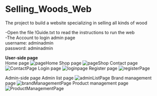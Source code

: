 # Selling_Woods_Web
The project to build a website specializing in selling all kinds of wood

-Open the file !Guide.txt to read the instructions to run the web<br/>
-The Account to login admin page<br/>
username: adminadmin <br/>
password: adminadmin

<b>User-side page</b> <br/>
Home page
![pageHome](https://github.com/minh-phat/Website_selling_wooden_cases/assets/89958212/ffc0903c-1edd-4d1c-85fd-f1bfdbf97dae)
Shop page
![pageShop](https://github.com/minh-phat/Website_selling_wooden_cases/assets/89958212/47ead651-1f70-482d-8b79-93deb782c190)
Contact page
![ContactPage](https://github.com/minh-phat/Website_selling_wooden_cases/assets/89958212/0adf0976-561d-4bc1-baa4-b966d7315ecb)
Login page
![loginpage](https://github.com/minh-phat/Website_selling_wooden_cases/assets/89958212/cefb9ae2-999b-4259-8460-c2381b17456b)
Register page
![registerPage](https://github.com/minh-phat/Website_selling_wooden_cases/assets/89958212/8d906ad5-f4d0-4a94-9fa4-cd18bc31612e)

Admin-side page
Admin list page
![adminListPage](https://github.com/minh-phat/Website_selling_wooden_cases/assets/89958212/88fd7fbf-00d2-4c76-9cbe-f810d19392af)
Brand management page
![brandManagementPage](https://github.com/minh-phat/Website_selling_wooden_cases/assets/89958212/9af3ac69-5ade-4e31-853c-88df6388e0d9)
Product management page
![ProductManagementPage](https://github.com/minh-phat/Website_selling_wooden_cases/assets/89958212/e10310d0-4760-4f52-b88d-4ea467822e36)
